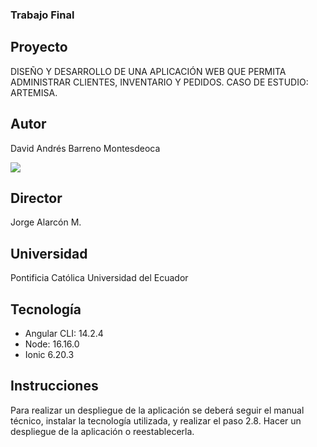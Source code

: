 ### Trabajo Final

## Proyecto
DISEÑO Y DESARROLLO DE UNA APLICACIÓN WEB QUE PERMITA ADMINISTRAR CLIENTES, INVENTARIO Y PEDIDOS. CASO DE ESTUDIO: ARTEMISA.

## Autor
David Andrés Barreno Montesdeoca

<a href="https://www.linkedin.com/in/david-barreno/">
<img src="https://img.shields.io/badge/LinkedIn-0077B5?style=for-the-badge&logo=linkedin&logoColor=white"/>
</a>

## Director
Jorge Alarcón M.

## Universidad
Pontificia Católica Universidad del Ecuador

## Tecnología
- Angular CLI: 14.2.4
- Node: 16.16.0
- Ionic 6.20.3

## Instrucciones
Para realizar un despliegue de la aplicación se deberá seguir el manual técnico, instalar la tecnología utilizada, y realizar el paso 2.8. Hacer un despliegue de la aplicación o reestablecerla.
